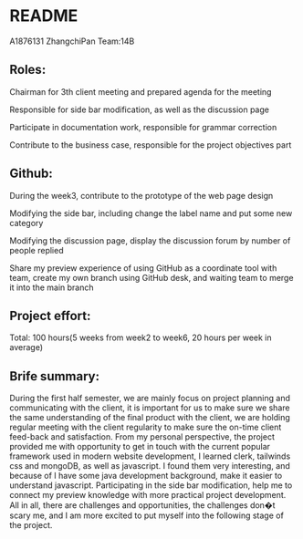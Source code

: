 # README
A1876131 ZhangchiPan Team:14B

## Roles:

Chairman for 3th client meeting and prepared agenda for the meeting

Responsible for side bar modification, as well as the discussion page

Participate in documentation work, responsible for grammar correction

Contribute to the business case, responsible for the project objectives part


## Github:

During the week3, contribute to the prototype of the  web page design

Modifying the side bar, including change the label name and put some new category

Modifying the discussion page, display the discussion forum by number of people replied

Share my preview experience of using GitHub as a coordinate tool with team, create my own branch using GitHub desk, and waiting team to merge it into the main branch


## Project effort:

Total: 100 hours(5 weeks from week2 to week6, 20 hours per week in average)


## Brife summary:

During the first half semester, we are mainly focus on project planning and communicating with the client, it is important for us to make sure we share the same understanding of the final product with the client, we are holding regular meeting with the client regularity to make sure the on-time client feed-back and satisfaction.
From my personal perspective, the project provided me with opportunity to get in touch with the current popular framework used in modern website development, I learned clerk, tailwinds css and mongoDB, as well as javascript. I found them very interesting, and because of I have some java development background, make it easier to understand javascript.
Participating in the side bar modification, help me to connect my preview knowledge with more practical project development. 
All in all, there are challenges and opportunities, the challenges don�t scary me, and I am more excited to put myself into the following stage of the project.




